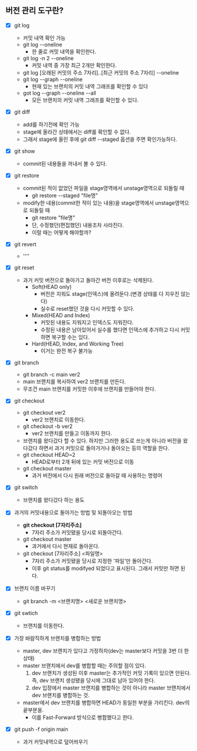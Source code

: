 ## 버전 관리 도구란?

- [x] git log
  - 커밋 내역 확인 가능
  - git log --oneline
    - 한 줄로 커밋 내역을 확인한다.
  - git log -n 2 --oneline
    - 커밋 내역 중 가장 최근 2개만 확인한다.
  - git log [오래된 커밋의 주소 7자리]..[최근 커밋의 주소 7자리] --oneline
  - git log --graph --oneline
    - 현재 있는 브랜치의 커밋 내역 그래프를 확인할 수 있다
  - got log --graph --oneline --all
    - 모든 브랜치의 커밋 내역 그래프를 확인할 수 있다.
- [x] git diff
  - add를 하기전에 확인 가능
  - stage에 올라간 상태에서는 diff를 확인할 수 없다.
  - 그래서 stage에 올린 후에 git diff --staged 옵션을 주면 확인가능하다.
    
- [x] git show
  - commit된 내용들을 꺼내서 볼 수 있다.
    
- [x] git restore
  - commit된 적이 없었던 파일을 stage영역에서 unstage영역으로 되돌릴 때
    - git restore --staged "file명"   
  - modify한 내용(commit한 적이 있는 내용)을 stage영역에서 unstage영역으로 되돌릴 때
    - git restore "file명"
    - 단, 수정했던(편집했던) 내용조차 사라진다.
    - 이럴 때는 어떻게 해야할까?
    
- [x] git revert 
  - ''''
  
- [x] git reset
  - 과거 커밋 버전으로 돌아가고 돌아간 버전 이후로는 삭제된다.
    - Soft(HEAD only)
      - 버전은 지워도 stage(인덱스)에 올려둔다.(변경 상태를 다 지우진 않는다)
      - 실수로 reset했던 것을 다시 커밋할 수 있다.
    - Mixed(HEAD and Index)
      - 커밋된 내용도 지워지고 인덱스도 지워진다.
      - 수정된 내용은 남아있어서 실수를 했다면 인덱스에 추가하고 다시 커밋하면 복구할 수는 있다.
    - Hard(HEAD, Index, and Working Tree)
      - 이거는 완전 복구 불가능
  
- [x] git branch
  -  git branch -c main ver2
    - main 브랜치를 복사하여 ver2 브랜치를 만든다.
    - 무조건 main 브랜치를 커밋한 이후에 브랜치를 만들어야 한다.
    
- [x] git checkout
  - git checkout ver2
    - ver2 브랜치로 이동한다.
  - git checkout -b ver2
    - ver2 브랜치를 만들고 이동까지 한다.
  - 브랜치를 왔다갔다 할 수 있다. 하지만 그러한 용도로 쓰는게 아니라 버전을 왔다갔다 하면서 과거 커밋으로 돌아가거나 돌아오는 등의 역할을 한다.
  - git checkout HEAD~2
    - HEAD로부터 2개 뒤에 있는 커밋 버전으로 이동
  - git checkout master
    - 과거 버전에서 다시 원래 버전으로 돌아갈 때 사용하는 명령어
  
- [x] git switch
  - 브랜치를 왔다갔다 하는 용도
    
- [x] 과거의 커밋내용으로 돌아가는 방법 및 되돌아오는 방법
  - **git checkout [7자리주소]**
    - 7자리 주소가 커밋됐을 당시로 되돌아간다.
  - git checkout master
    - 과거에서 다시 현재로 돌아온다.
  - git checkout [7자리주소] <파일명>
    - 7자리 주소가 커밋됐을 당시로 지정한 '파일'만 돌아간다.
    - 이후 git status를 modifyed 되었다고 표시된다. 그래서 커밋만 하면 된다.
    
- [x] 브랜치 이름 바꾸기
  - git branch -m <브랜치명> <새로운 브랜치명>
    
- [x] git swtich
  - 브랜치를 이동한다.

- [x] 가장 바람직하게 브랜치를 병합하는 방법
  - master, dev 브랜치가 있다고 가정하자(dev는 master보다 커밋을 3번 더 한 상태)
  - master 브랜치에서 dev를 병합할 때는 주의할 점이 있다.
    1. dev 브랜치가 생성된 이후 master는 추가적인 커밋 기록이 있으면 안된다. 즉, dev 브랜치 생성됐을 당시에 그대로 남아 있어야 한다.
    2. dev 입장에서 master 브랜치를 병합하는 것이 아니라 master 브랜치에서 dev 브랜치를 병합하는 것.
  - master에서 dev 브랜치를 병합하면 HEAD가 동일한 부분을 가리킨다. dev의 끝부분을.
    - 이를 Fast-Forward 방식으로 병합했다고 한다.

- [x] git push -f origin main
  - 과거 커밋내역으로 덮어씌우기
